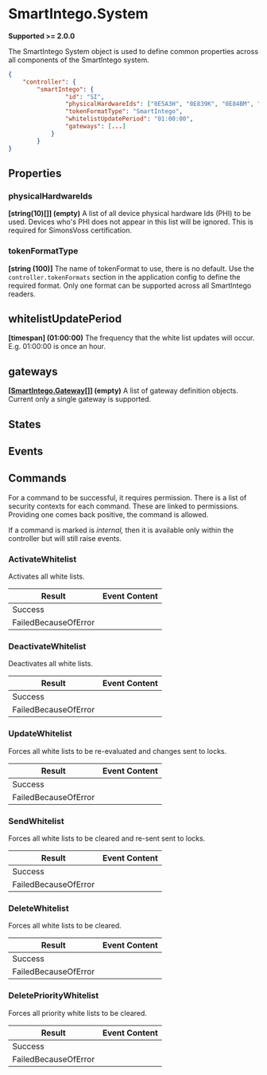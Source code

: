 # SmartIntego.System

**Supported >= 2.0.0**

The SmartIntego System object is used to define common properties across all components of the SmartIntego system.

```json
{
    "controller": {
        "smartIntego": {
                "id": "SI",
                "physicalHardwareIds": ["0E5A3H", "0E839K", "0E84BM", "0F1P5S", "0F1R10", "0F1P44"],
                "tokenFormatType": "SmartIntego",
                "whitelistUpdatePeriod": "01:00:00",
                "gateways": [...]
            }
        }
}
```

## Properties

### physicalHardwareIds

**[string(10)[]] (empty)** A list of all device physical hardware Ids (PHI) to be used. Devices who's PHI does not appear in this list will be ignored.  This is required for SimonsVoss certification.

### tokenFormatType

**[string (100)]** The name of tokenFormat to use, there is no default. Use the
`controller.tokenFormats` section in the application config to define the required format. Only one format can be supported across all SmartIntego readers.

## whitelistUpdatePeriod

**[timespan] (01:00:00)** The frequency that the white list updates will occur. E.g. 01:00:00 is once an hour.

## gateways

**[[SmartIntego.Gateway](SmartIntegoGateway.md)[]] (empty)** A list of gateway definition objects. Current only a single gateway is supported.

## States

## Events

## Commands

For a command to be successful, it requires permission. There is a list of
security contexts for each command. These are linked to permissions. Providing
one comes back positive, the command is allowed.

If a command is marked is *internal,* then it is available only within the
controller but will still raise events.

### ActivateWhitelist

Activates all white lists.

| **Result**           |   **Event Content** |
|----------------------|---------------------|
| Success              |                     |
| FailedBecauseOfError |                     |

### DeactivateWhitelist

Deactivates all white lists.

| **Result**           |   **Event Content** |
|----------------------|---------------------|
| Success              |                     |
| FailedBecauseOfError |                     |

### UpdateWhitelist

Forces all white lists to be re-evaluated and changes sent to locks.

| **Result**           |   **Event Content** |
|----------------------|---------------------|
| Success              |                     |
| FailedBecauseOfError |                     |

### SendWhitelist

Forces all white lists to be cleared and re-sent sent to locks.

| **Result**           |   **Event Content** |
|----------------------|---------------------|
| Success              |                     |
| FailedBecauseOfError |                     |

### DeleteWhitelist

Forces all white lists to be cleared.

| **Result**           |   **Event Content** |
|----------------------|---------------------|
| Success              |                     |
| FailedBecauseOfError |                     |

### DeletePriorityWhitelist

Forces all priority white lists to be cleared.

| **Result**           |   **Event Content** |
|----------------------|---------------------|
| Success              |                     |
| FailedBecauseOfError |                     |